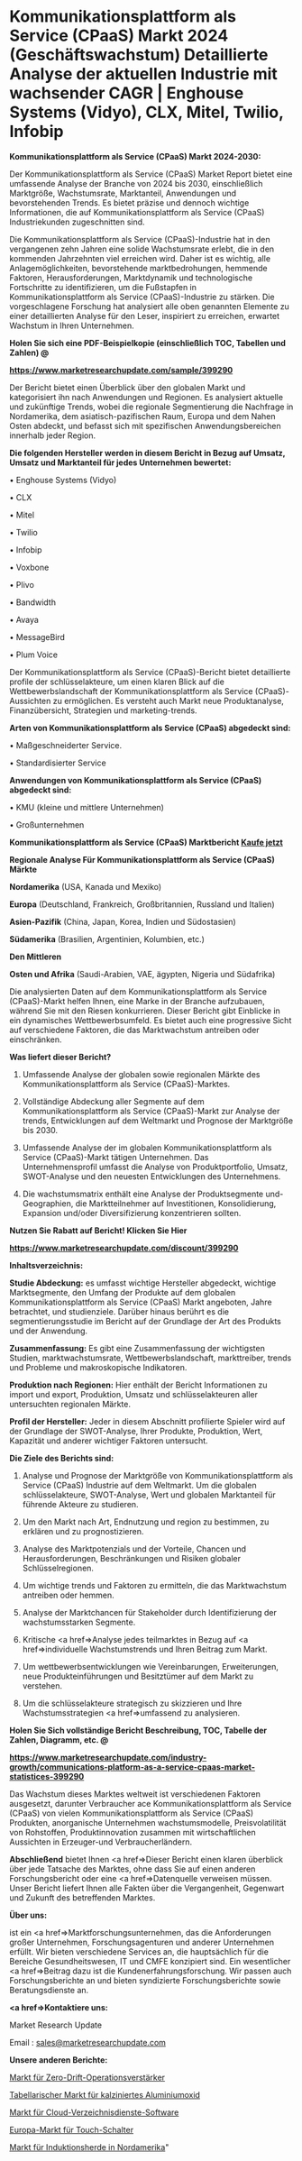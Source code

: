 # Kommunikationsplattform als Service (CPaaS) Markt 2024 (Geschäftswachstum) Detaillierte Analyse der aktuellen Industrie mit wachsender CAGR | Enghouse Systems (Vidyo), CLX, Mitel, Twilio, Infobip

<strong>Kommunikationsplattform als Service (CPaaS) Markt 2024-2030:</strong>

Der Kommunikationsplattform als Service (CPaaS) Market Report bietet eine umfassende Analyse der Branche von 2024 bis 2030, einschließlich Marktgröße, Wachstumsrate, Marktanteil, Anwendungen und bevorstehenden Trends. Es bietet präzise und dennoch wichtige Informationen, die auf Kommunikationsplattform als Service (CPaaS) Industriekunden zugeschnitten sind.

Die Kommunikationsplattform als Service (CPaaS)-Industrie hat in den vergangenen zehn Jahren eine solide Wachstumsrate erlebt, die in den kommenden Jahrzehnten viel erreichen wird. Daher ist es wichtig, alle Anlagemöglichkeiten, bevorstehende marktbedrohungen, hemmende Faktoren, Herausforderungen, Marktdynamik und technologische Fortschritte zu identifizieren, um die Fußstapfen in Kommunikationsplattform als Service (CPaaS)-Industrie zu stärken. Die vorgeschlagene Forschung hat analysiert alle oben genannten Elemente zu einer detaillierten Analyse für den Leser, inspiriert zu erreichen, erwartet Wachstum in Ihren Unternehmen.



<strong>Holen Sie sich eine PDF-Beispielkopie (einschließlich TOC, Tabellen und Zahlen) @
</strong>

<strong><a href=https://www.marketresearchupdate.com/sample/399290>

<strong>https://www.marketresearchupdate.com/sample/399290</u></font></a></strong></strong>

Der Bericht bietet einen Überblick über den globalen Markt und kategorisiert ihn nach Anwendungen und Regionen. Es analysiert aktuelle und zukünftige Trends, wobei die regionale Segmentierung die Nachfrage in Nordamerika, dem asiatisch-pazifischen Raum, Europa und dem Nahen Osten abdeckt, und befasst sich mit spezifischen Anwendungsbereichen innerhalb jeder Region.



<strong>Die folgenden Hersteller werden in diesem Bericht in Bezug auf Umsatz, Umsatz und Marktanteil für jedes Unternehmen bewertet:</strong>

• Enghouse Systems (Vidyo)

• CLX

• Mitel

• Twilio

• Infobip

• Voxbone

• Plivo

• Bandwidth

• Avaya

• MessageBird

• Plum Voice

Der Kommunikationsplattform als Service (CPaaS)-Bericht bietet detaillierte profile der schlüsselakteure, um einen klaren Blick auf die Wettbewerbslandschaft der Kommunikationsplattform als Service (CPaaS)-Aussichten zu ermöglichen. Es versteht auch Markt neue Produktanalyse, Finanzübersicht, Strategien und marketing-trends.



<strong>Arten von Kommunikationsplattform als Service (CPaaS) abgedeckt sind:</strong>

• Maßgeschneiderter Service.

• Standardisierter Service



<strong>Anwendungen von Kommunikationsplattform als Service (CPaaS) abgedeckt sind:</strong>

• KMU (kleine und mittlere Unternehmen)

• Großunternehmen



<strong>Kommunikationsplattform als Service (CPaaS) Marktbericht <a href=https://www.marketresearchupdate.com/buynow/399290>Kaufe jetzt</a></strong>



<strong>Regionale Analyse Für Kommunikationsplattform als Service (CPaaS) Märkte</strong>



<strong>Nordamerika</strong> (USA, Kanada und Mexiko)



<strong>Europa</strong> (Deutschland, Frankreich, Großbritannien, Russland und Italien)



<strong>Asien-Pazifik</strong> (China, Japan, Korea, Indien und Südostasien)



<strong>Südamerika</strong> (Brasilien, Argentinien, Kolumbien, etc.)



<strong>Den Mittleren</strong> 

<strong>Osten und Afrika</strong> (Saudi-Arabien, VAE, ägypten, Nigeria und Südafrika)

Die analysierten Daten auf dem Kommunikationsplattform als Service (CPaaS)-Markt helfen Ihnen, eine Marke in der Branche aufzubauen, während Sie mit den Riesen konkurrieren. Dieser Bericht gibt Einblicke in ein dynamisches Wettbewerbsumfeld. Es bietet auch eine progressive Sicht auf verschiedene Faktoren, die das Marktwachstum antreiben oder einschränken.



<strong>Was liefert dieser Bericht?</strong>

1. Umfassende Analyse der globalen sowie regionalen Märkte des Kommunikationsplattform als Service (CPaaS)-Marktes.

2. Vollständige Abdeckung aller Segmente auf dem Kommunikationsplattform als Service (CPaaS)-Markt zur Analyse der trends, Entwicklungen auf dem Weltmarkt und Prognose der Marktgröße bis 2030.

3. Umfassende Analyse der im globalen Kommunikationsplattform als Service (CPaaS)-Markt tätigen Unternehmen. Das Unternehmensprofil umfasst die Analyse von Produktportfolio, Umsatz, SWOT-Analyse und den neuesten Entwicklungen des Unternehmens.

4. Die wachstumsmatrix enthält eine Analyse der Produktsegmente und-Geographien, die Marktteilnehmer auf Investitionen, Konsolidierung, Expansion und/oder Diversifizierung konzentrieren sollten.



<strong>Nutzen Sie Rabatt auf Bericht! Klicken Sie Hier
</strong>

<strong><a href=https://www.marketresearchupdate.com/discount/399290>https://www.marketresearchupdate.com/discount/399290</b></u></font></strong></a>



<strong>Inhaltsverzeichnis:</strong>



<strong>Studie Abdeckung:</strong> es umfasst wichtige Hersteller abgedeckt, wichtige Marktsegmente, den Umfang der Produkte auf dem globalen Kommunikationsplattform als Service (CPaaS) Markt angeboten, Jahre betrachtet, und studienziele. Darüber hinaus berührt es die segmentierungsstudie im Bericht auf der Grundlage der Art des Produkts und der Anwendung.



<strong>Zusammenfassung:</strong> Es gibt eine Zusammenfassung der wichtigsten Studien, marktwachstumsrate, Wettbewerbslandschaft, markttreiber, trends und Probleme und makroskopische Indikatoren.



<strong>Produktion nach Regionen:</strong> Hier enthält der Bericht Informationen zu import und export, Produktion, Umsatz und schlüsselakteuren aller untersuchten regionalen Märkte.



<strong>Profil der Hersteller:</strong> Jeder in diesem Abschnitt profilierte Spieler wird auf der Grundlage der SWOT-Analyse, Ihrer Produkte, Produktion, Wert, Kapazität und anderer wichtiger Faktoren untersucht.



<strong>Die Ziele des Berichts sind:</strong>

1) Analyse und Prognose der Marktgröße von Kommunikationsplattform als Service (CPaaS) Industrie auf dem Weltmarkt.
Um die globalen schlüsselakteure, SWOT-Analyse, Wert und globalen Marktanteil für führende Akteure zu studieren.

2) Um den Markt nach Art, Endnutzung und region zu bestimmen, zu erklären und zu prognostizieren.

3) Analyse des Marktpotenzials und der Vorteile, Chancen und Herausforderungen, Beschränkungen und Risiken globaler Schlüsselregionen.

4) Um wichtige trends und Faktoren zu ermitteln, die das Marktwachstum antreiben oder hemmen.

5) Analyse der Marktchancen für Stakeholder durch Identifizierung der wachstumsstarken Segmente.

6) Kritische <a href=>Analyse</a> jedes teilmarktes in Bezug auf <a href=>individuelle</a> Wachstumstrends und Ihren Beitrag zum Markt.

7) Um wettbewerbsentwicklungen wie Vereinbarungen, Erweiterungen, neue Produkteinführungen und Besitztümer auf dem Markt zu verstehen.

8) Um die schlüsselakteure strategisch zu skizzieren und Ihre Wachstumsstrategien <a href=>umfassend</a> zu analysieren.



<strong>Holen Sie Sich vollständige Bericht Beschreibung, TOC, Tabelle der Zahlen, Diagramm, etc. @ </strong>

<strong><a href=https://www.marketresearchupdate.com/industry-growth/communications-platform-as-a-service-cpaas-market-statistices-399290>https://www.marketresearchupdate.com/industry-growth/communications-platform-as-a-service-cpaas-market-statistices-399290</a></font></strong>

Das Wachstum dieses Marktes weltweit ist verschiedenen Faktoren ausgesetzt, darunter Verbraucher ace Kommunikationsplattform als Service (CPaaS) von vielen Kommunikationsplattform als Service (CPaaS) Produkten, anorganische Unternehmen wachstumsmodelle, Preisvolatilität von Rohstoffen, Produktinnovation zusammen mit wirtschaftlichen Aussichten in Erzeuger-und Verbraucherländern.



<strong>Abschließend</strong> bietet Ihnen <a href=>Dieser</a> Bericht einen klaren überblick über jede Tatsache des Marktes, ohne dass Sie auf einen anderen Forschungsbericht oder eine <a href=>Datenquelle</a> verweisen müssen. Unser Bericht liefert Ihnen alle Fakten über die Vergangenheit, Gegenwart und Zukunft des betreffenden Marktes.



<strong>Über uns:</strong>

 ist ein <a href=>Marktfors</a>chungsunternehmen, das die Anforderungen großer Unternehmen, Forschungsagenturen und anderer Unternehmen erfüllt. Wir bieten verschiedene Services an, die hauptsächlich für die Bereiche Gesundheitswesen, IT und CMFE konzipiert sind. Ein wesentlicher <a href=>Beitrag</a> dazu ist die Kundenerfahrungsforschung. Wir passen auch Forschungsberichte an und bieten syndizierte Forschungsberichte sowie Beratungsdienste an.



<strong><a href=>Kontaktiere uns:</a></strong>

Market Research Update

Email : sales@marketresearchupdate.com



<strong>Unsere anderen Berichte:</strong>

<a href=https://www.linkedin.com/pulse/zero-drift-op-amp-market-size-growth-set-surge>Markt für Zero-Drift-Operationsverstärker</a>

<a href=https://www.linkedin.com/pulse/tabular-calcined-alumina-market-size-emerging>Tabellarischer Markt für kalziniertes Aluminiumoxid</a>

<a href=https://www.linkedin.com/pulse/cloud-directory-services-software-market-outlooks>Markt für Cloud-Verzeichnisdienste-Software</a>

<a href=https://www.linkedin.com/pulse/europe-touch-switches-market-size-share-trend>Europa-Markt für Touch-Schalter</a>

<a href=https://www.linkedin.com/pulse/north-america-indcution-cooker-market-2023-thriving-tremendous>Markt für Induktionsherde in Nordamerika</a>"
